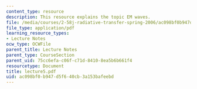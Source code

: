 ```yaml
---
content_type: resource
description: This resource explains the topic EM waves.
file: /media/courses/2-58j-radiative-transfer-spring-2006/ac098bf0b947d5f640cb3a153bafeebd_lecture5.pdf
file_type: application/pdf
learning_resource_types:
- Lecture Notes
ocw_type: OCWFile
parent_title: Lecture Notes
parent_type: CourseSection
parent_uid: 75cc6efa-c06f-c71d-8410-8ea5b6b661f4
resourcetype: Document
title: lecture5.pdf
uid: ac098bf0-b947-d5f6-40cb-3a153bafeebd
---
```


